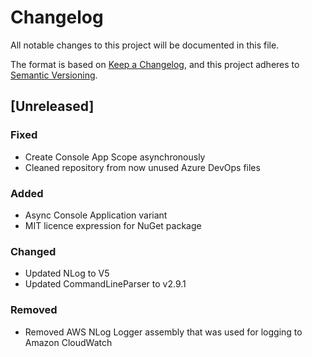 # Changelog

All notable changes to this project will be documented in this file.

The format is based on [Keep a Changelog](https://keepachangelog.com/en/1.0.0/),
and this project adheres to [Semantic Versioning](https://semver.org/spec/v2.0.0.html).

## [Unreleased]

### Fixed

- Create Console App Scope asynchronously
- Cleaned repository from now unused Azure DevOps files

### Added

- Async Console Application variant
- MIT licence expression for NuGet package

### Changed

- Updated NLog to V5
- Updated CommandLineParser to v2.9.1

### Removed

- Removed AWS NLog Logger assembly that was used for logging to Amazon CloudWatch
